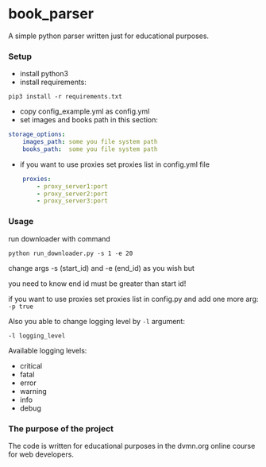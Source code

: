 # book_parser
A simple python parser written just for educational purposes.

### Setup
- install python3
- install requirements:
```
pip3 install -r requirements.txt
```

- copy config_example.yml as config.yml
- set images and books path in this section:
``` yaml
storage_options:
    images_path: some you file system path
    books_path:  some you file system path
```
- if you want to use proxies set proxies list in config.yml file
``` yaml
    proxies:
        - proxy_server1:port
        - proxy_server2:port
        - proxy_server3:port
```

### Usage
run downloader with command
```
python run_downloader.py -s 1 -e 20
```

change args -s (start_id) and -e (end_id) as you wish but

you need to know end id must be greater than start id!

if you want to use proxies set proxies list in config.py and add one more arg: `-p true`

Also you able to change logging level by `-l` argument:
 ```
 -l logging_level
 ```
Available logging levels:
- critical
- fatal
- error
- warning
- info
- debug


###  The purpose of the project
The code is written for educational purposes in the dvmn.org online course for web developers.
